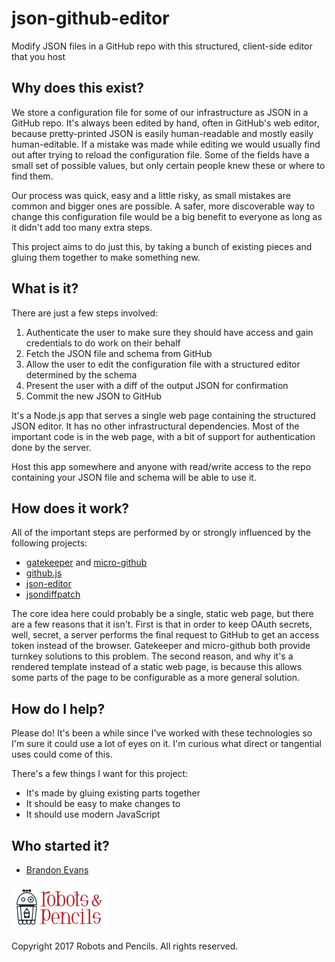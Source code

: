 # json-github-editor

Modify JSON files in a GitHub repo with this structured, client-side editor that you host

## Why does this exist?

We store a configuration file for some of our infrastructure as JSON in a GitHub repo. It's always been edited by hand, often in GitHub's web editor, because pretty-printed JSON is easily human-readable and mostly easily human-editable. If a mistake was made while editing we would usually find out after trying to reload the configuration file. Some of the fields have a small set of possible values, but only certain people knew these or where to find them.

Our process was quick, easy and a little risky, as small mistakes are common and bigger ones are possible. A safer, more discoverable way to change this configuration file would be a big benefit to everyone as long as it didn't add too many extra steps.

This project aims to do just this, by taking a bunch of existing pieces and gluing them together to make something new.

## What is it?

There are just a few steps involved:

1. Authenticate the user to make sure they should have access and gain credentials to do work on their behalf
2. Fetch the JSON file and schema from GitHub
3. Allow the user to edit the configuration file with a structured editor determined by the schema
4. Present the user with a diff of the output JSON for confirmation
5. Commit the new JSON to GitHub

It's a Node.js app that serves a single web page containing the structured JSON editor. It has no other infrastructural dependencies. Most of the important code is in the web page, with a bit of support for authentication done by the server.

Host this app somewhere and anyone with read/write access to the repo containing your JSON file and schema will be able to use it.

## How does it work?

All of the important steps are performed by or strongly influenced by the following projects:

- [gatekeeper](https://github.com/prose/gatekeeper) and [micro-github](https://github.com/mxstbr/micro-github)
- [github.js](https://github.com/github-tools/github)
- [json-editor](https://github.com/jdorn/json-editor)
- [jsondiffpatch](https://github.com/benjamine/jsondiffpatch)

The core idea here could probably be a single, static web page, but there are a few reasons that it isn't. First is that in order to keep OAuth secrets, well, secret, a server performs the final request to GitHub to get an access token instead of the browser. Gatekeeper and micro-github both provide turnkey solutions to this problem. The second reason, and why it's a rendered template instead of a static web page, is because this allows some parts of the page to be configurable as a more general solution.

## How do I help?

Please do! It's been a while since I've worked with these technologies so I'm sure it could use a lot of eyes on it. I'm curious what direct or tangential uses could come of this.

There's a few things I want for this project:

- It's made by gluing existing parts together
- It should be easy to make changes to
- It should use modern JavaScript

## Who started it?

- [Brandon Evans](https://www.github.com/interstateone)

<a href="http://www.robotsandpencils.com"><img src="R&PLogo.png" width="153" height="74" /></a>

Copyright 2017 Robots and Pencils. All rights reserved.

